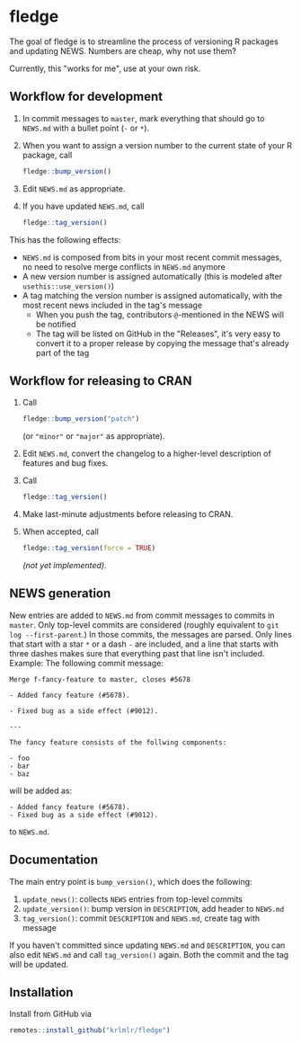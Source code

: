 
<!-- README.md is generated from README.Rmd. Please edit that file -->
fledge
======

The goal of fledge is to streamline the process of versioning R packages and updating NEWS. Numbers are cheap, why not use them?

Currently, this "works for me", use at your own risk.

Workflow for development
------------------------

1.  In commit messages to `master`, mark everything that should go to `NEWS.md` with a bullet point (`-` or `*`).
2.  When you want to assign a version number to the current state of your R package, call

    ``` r
    fledge::bump_version()
    ```

3.  Edit `NEWS.md` as appropriate.
4.  If you have updated `NEWS.md`, call

    ``` r
    fledge::tag_version()
    ```

This has the following effects:

-   `NEWS.md` is composed from bits in your most recent commit messages, no need to resolve merge conflicts in `NEWS.md` anymore
-   A new version number is assigned automatically (this is modeled after `usethis::use_version()`)
-   A tag matching the version number is assigned automatically, with the most recent news included in the tag's message
    -   When you push the tag, contributors `@`-mentioned in the NEWS will be notified
    -   The tag will be listed on GitHub in the "Releases", it's very easy to convert it to a proper release by copying the message that's already part of the tag

Workflow for releasing to CRAN
------------------------------

1.  Call

    ``` r
    fledge::bump_version("patch")
    ```

    (or `"minor"` or `"major"` as appropriate).
2.  Edit `NEWS.md`, convert the changelog to a higher-level description of features and bug fixes.
3.  Call

    ``` r
    fledge::tag_version()
    ```

4.  Make last-minute adjustments before releasing to CRAN.
5.  When accepted, call

    ``` r
    fledge::tag_version(force = TRUE)
    ```

    *(not yet implemented)*.

NEWS generation
---------------

New entries are added to `NEWS.md` from commit messages to commits in `master`. Only top-level commits are considered (roughly equivalent to `git log --first-parent`.) In those commits, the messages are parsed. Only lines that start with a star `*` or a dash `-` are included, and a line that starts with three dashes makes sure that everything past that line isn't included. Example: The following commit message:

    Merge f-fancy-feature to master, closes #5678

    - Added fancy feature (#5678).

    - Fixed bug as a side effect (#9012).

    ---

    The fancy feature consists of the follwing components:

    - foo
    - bar
    - baz

will be added as:

    - Added fancy feature (#5678).
    - Fixed bug as a side effect (#9012).

to `NEWS.md`.

Documentation
-------------

The main entry point is `bump_version()`, which does the following:

1.  `update_news()`: collects `NEWS` entries from top-level commits
2.  `update_version()`: bump version in `DESCRIPTION`, add header to `NEWS.md`
3.  `tag_version()`: commit `DESCRIPTION` and `NEWS.md`, create tag with message

If you haven't committed since updating `NEWS.md` and `DESCRIPTION`, you can also edit `NEWS.md` and call `tag_version()` again. Both the commit and the tag will be updated.

Installation
------------

Install from GitHub via

``` r
remotes::install_github("krlmlr/fledge")
```

